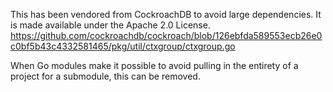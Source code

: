 This has been vendored from CockroachDB to avoid large dependencies.
It is made available under the Apache 2.0 License.
https://github.com/cockroachdb/cockroach/blob/126ebfda589553ecb26e0c0bf5b43c4332581465/pkg/util/ctxgroup/ctxgroup.go

When Go modules make it possible to avoid pulling in the entirety of a project for a submodule, this can be removed.

